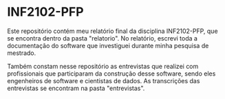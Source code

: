 # INF2102-PFP
Este repositório contém meu relatório final da disciplina INF2102-PFP, que se encontra dentro da pasta "relatorio". No relatório, escrevi toda a documentação do software que investiguei durante minha pesquisa de mestrado.

Também constam nesse repositório as entrevistas que realizei com profissionais que participaram da construção desse software, sendo eles engenheiros de software e cientistas de dados. As transcrições das entrevistas se encontram na pasta "entrevistas". 
